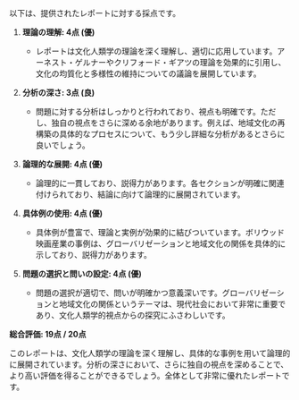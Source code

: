以下は、提供されたレポートに対する採点です。

1. **理論の理解: 4点 (優)**
   - レポートは文化人類学の理論を深く理解し、適切に応用しています。アーネスト・ゲルナーやクリフォード・ギアツの理論を効果的に引用し、文化の均質化と多様性の維持についての議論を展開しています。

2. **分析の深さ: 3点 (良)**
   - 問題に対する分析はしっかりと行われており、視点も明確です。ただし、独自の視点をさらに深める余地があります。例えば、地域文化の再構築の具体的なプロセスについて、もう少し詳細な分析があるとさらに良いでしょう。

3. **論理的な展開: 4点 (優)**
   - 論理的に一貫しており、説得力があります。各セクションが明確に関連付けられており、結論に向けて論理的に展開されています。

4. **具体例の使用: 4点 (優)**
   - 具体例が豊富で、理論と実例が効果的に結びついています。ボリウッド映画産業の事例は、グローバリゼーションと地域文化の関係を具体的に示しており、説得力があります。

5. **問題の選択と問いの設定: 4点 (優)**
   - 問題の選択が適切で、問いが明確かつ意義深いです。グローバリゼーションと地域文化の関係というテーマは、現代社会において非常に重要であり、文化人類学的視点からの探究にふさわしいです。

**総合評価: 19点 / 20点**

このレポートは、文化人類学の理論を深く理解し、具体的な事例を用いて論理的に展開されています。分析の深さにおいて、さらに独自の視点を深めることで、より高い評価を得ることができるでしょう。全体として非常に優れたレポートです。